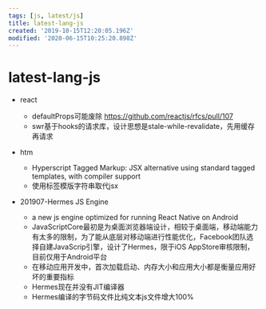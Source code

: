 ```yaml
---
tags: [js, latest/js]
title: latest-lang-js
created: '2019-10-15T12:20:05.196Z'
modified: '2020-06-15T10:25:20.898Z'
---
```


# latest-lang-js

- react
    - defaultProps可能废除 https://github.com/reactjs/rfcs/pull/107
    - swr基于hooks的请求库，设计思想是stale-while-revalidate，先用缓存再请求


- htm
    - Hyperscript Tagged Markup: JSX alternative using standard tagged templates, with compiler support
    - 使用标签模版字符串取代jsx

- 201907-Hermes JS Engine
    - a new js engine optimized for running React Native on Android
    - JavaScriptCore最初是为桌面浏览器端设计，相较于桌面端，移动端能力有太多的限制，为了能从底层对移动端进行性能优化，Facebook团队选择自建JavaScrip引擎，设计了Hermes，限于iOS AppStore审核限制，目前仅用于Android平台
    - 在移动应用开发中，首次加载启动、内存大小和应用大小都是衡量应用好坏的重要指标
    - Hermes现在并没有JIT编译器
    - Hermes编译的字节码文件比纯文本js文件增大100%

